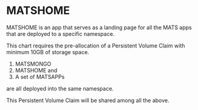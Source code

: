# MATSHOME
MATSHOME is an app that serves as a landing page for all the MATS apps that are deployed to a specific namespace.

This chart requires the pre-allocation of a Persistent Volume Claim with minimum 10GB of storage space.
 
1. MATSMONGO
1. MATSHOME and
1. A set of MATSAPPs 

are all deployed into the same namespace. 

This Persistent Volume Claim will be shared among all the above.

